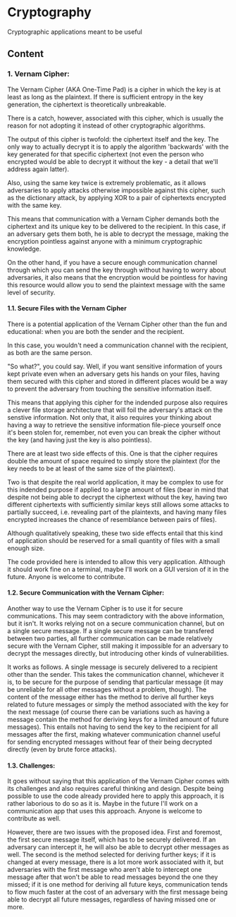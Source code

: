 <style>
    br
    {
        line-height:10px;
    }
    h1, h2, h3, h4
    {
        font-weight:bold;
    }
</style>
<h1>Cryptography</h1>
Cryptographic applications meant to be useful
<h2>Content</h2>
<h3>1. Vernam Cipher:</h3>
    <p>The Vernam Cipher (AKA One-Time Pad) is a cipher in which the key is at least as long as the plaintext. If there is sufficient entropy in the key generation, the ciphertext is theoretically unbreakable.</p>
    <p>There is a catch, however, associated with this cipher, which is usually the reason for not adopting it instead of other cryptographic algorithms.</p>
    <p>The output of this cipher is twofold: the ciphertext itself and the key. The only way to actually decrypt it is to apply the algorithm 'backwards' with the key generated for that specific ciphertext (not even the person who encrypted would be able to decrypt it without the key - a detail that we'll address again latter).</p>
    <p>Also, using the same key twice is extremely problematic, as it allows adversaries to apply attacks otherwise impossible against this cipher, such as the dictionary attack, by applying XOR to a pair of ciphertexts encrypted with the same key.</p>
    <p>This means that communication with a Vernam Cipher demands both the ciphertext and its unique key to be delivered to the recipient. In this case, if an adversary gets them both, he is able to decrypt the message, making the encryption pointless against anyone with a minimum cryptographic knowledge.</p>
    <p>On the other hand, if you have a secure enough communication channel through which you can send the key through without having to worry about adversaries, it also means that the encryption would be pointless for having this resource would allow you to send the plaintext message with the same level of security.</p>

<h4>1.1. Secure Files with the Vernam Cipher</h4>
    <p>There is a potential application of the Vernam Cipher other than the fun and educational: when you are both the sender and the recipient.</p>
    <p>In this case, you wouldn't need a communication channel with the recipient, as both are the same person.</p>
    <p>"So what?", you could say. Well, if you want sensitive information of yours kept private even when an adversary gets his hands on your files, having them secured with this cipher and stored in different places would be a way to prevent the adversary from touching the sensitive information itself.</p>
    <p>This means that applying this cipher for the indended purpose also requires a clever file storage architecture that will foil the adversary's attack on the senstive information. Not only that, it also requires your thinking about having a way to retrieve the sensitive information file-piece yourself once it's been stolen for, remember, not even you can break the cipher without the key (and having just the key is also pointless).</p>
    <p>There are at least two side effects of this. One is that the cipher requires double the amount of space required to simply store the plaintext (for the key needs to be at least of the same size of the plaintext).</p>
    <p>Two is that despite the real world application, it may be complex to use for this indended purpose if applied to a large amount of files (bear in mind that despite not being able to decrypt the ciphertext without the key, having two different ciphertexts with sufficiently similar keys still allows some attacks to partially succeed, i.e. revealing part of the plaintexts, and having many files encrypted increases the chance of resemblance between pairs of files).</p>
    <p>Although qualitatively speaking, these two side effects entail that this kind of application should be reserved for a small quantity of files with a small enough size.</p>
    <p>The code provided here is intended to allow this very application. Although it should work fine on a terminal, maybe I'll work on a GUI version of it in the future. Anyone is welcome to contribute.</p>

<h4>1.2. Secure Communication with the Vernam Cipher:</h4>
    <p>Another way to use the Vernam Cipher is to use it for secure communications. This may seem contradictory with the above information, but it isn't. It works relying not on a secure communication channel, but on a single secure message. If a single secure message can be transfered between two parties, all further communication can be made relatively secure with the Vernam Cipher, still making it impossible for an adversary to decrypt the messages directly, but introducing other kinds of vulnerabilities.</p>
    <p>It works as follows. A single message is securely delivered to a recipient other than the sender. This takes the communication channel, whichever it is, to be secure for the purpose of sending that particular message (it may be unreliable for all other messages without a problem, though). The content of the message either has the method to derive all further keys related to future messages or simply the method associated with the key for the next message (of course there can be variations such as having a message contain the method for deriving keys for a limited amount of future messages). This entails not having to send the key to the recipient for all messages after the first, making whatever communication channel useful for sending encrypted messages without fear of their being decrypted directly (even by brute force attacks).</p>

<h4>1.3. Challenges:</h4>
    <p>It goes without saying that this application of the Vernam Cipher comes with its challenges and also requires careful thinking and design. Despite being possible to use the code already provided here to apply this approach, it is rather laborious to do so as it is. Maybe in the future I'll work on a communication app that uses this approach. Anyone is welcome to contribute as well.</p>
    <p>However, there are two issues with the proposed idea. First and foremost, the first secure message itself, which has to be securely delivered. If an adversary can intercept it, he will also be able to decrypt other messages as well. The second is the method selected for deriving further keys; if it is changed at every message, there is a lot more work associated with it, but adversaries with the first message who aren't able to intercept one message after that won't be able to read messages beyond the one they missed; if it is one method for deriving all future keys, communication tends to flow much faster at the cost of an adversary with the first message being able to decrypt all future messages, regardless of having missed one or more.</p>